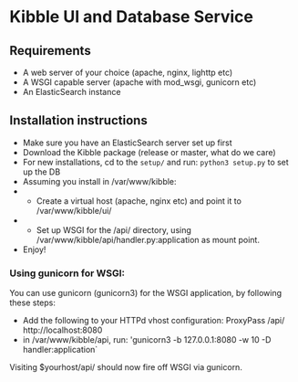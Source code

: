 # Kibble UI and Database Service

## Requirements

 * A web server of your choice (apache, nginx, lighttp etc)
 * A WSGI capable server (apache with mod_wsgi, gunicorn etc)
 * An ElasticSearch instance

## Installation instructions

 * Make sure you have an ElasticSearch server set up first
 * Download the Kibble package (release or master, what do we care)
 * For new installations, cd to the `setup/` and run: `python3 setup.py` to set up the DB
 * Assuming you install in /var/www/kibble:
 * * Create a virtual host (apache, nginx etc) and point it to /var/www/kibble/ui/
 * * Set up WSGI for the /api/ directory, using /var/www/kibble/api/handler.py:application as mount point.
 * Enjoy!

### Using gunicorn for WSGI:
 
 You can use gunicorn (gunicorn3) for the WSGI application, by following these steps:
 * Add the following to your HTTPd vhost configuration: ProxyPass /api/ http://localhost:8080
 * in /var/www/kibble/api, run: 'gunicorn3 -b 127.0.0.1:8080 -w 10 -D handler:application`

Visiting $yourhost/api/ should now fire off WSGI via gunicorn.

